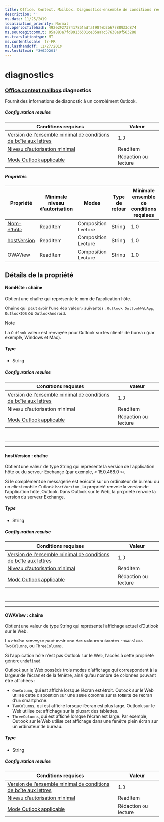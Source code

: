 ```yaml
---
title: Office. Context. Mailbox. Diagnostics-ensemble de conditions requises
description: ''
ms.date: 11/25/2019
localization_priority: Normal
ms.openlocfilehash: 492e292737417854adfaf98feb2b67788933d874
ms.sourcegitcommit: 05a883a7fd89136301ce35aabc57638e9f563288
ms.translationtype: MT
ms.contentlocale: fr-FR
ms.lasthandoff: 11/27/2019
ms.locfileid: "39629201"
---
```

# <a name="diagnostics"></a>diagnostics

### <a name="officeofficemdcontextofficecontextmdmailboxofficecontextmailboxmddiagnostics"></a>[Office](Office.md)[.context](Office.context.md)[.mailbox](Office.context.mailbox.md).diagnostics

Fournit des informations de diagnostic à un complément Outlook.

##### <a name="requirements"></a>Configuration requise

|Conditions requises| Valeur|
|---|---|
|[Version de l’ensemble minimal de conditions de boîte aux lettres](/office/dev/add-ins/reference/requirement-sets/outlook-api-requirement-sets)| 1.0|
|[Niveau d’autorisation minimal](/outlook/add-ins/understanding-outlook-add-in-permissions)| ReadItem|
|[Mode Outlook applicable](/outlook/add-ins/#extension-points)| Rédaction ou lecture|

##### <a name="properties"></a>Propriétés

| Propriété | Minimale<br>niveau d’autorisation | Modes | Type de retour | Minimale<br>ensemble de conditions requises |
|---|---|---|---|---|
| [Nom-d’hôte](#hostname-string) | ReadItem | Composition<br>Lecture | String | 1.0 |
| [hostVersion](#hostversion-string) | ReadItem | Composition<br>Lecture | String | 1.0 |
| [OWAView](#owaview-string) | ReadItem | Composition<br>Lecture | String | 1.0 |

## <a name="property-details"></a>Détails de la propriété

#### <a name="hostname-string"></a>NomHôte : chaîne

Obtient une chaîne qui représente le nom de l’application hôte.

Chaîne qui peut avoir l’une des valeurs suivantes : `Outlook`, `OutlookWebApp`, `OutlookIOS` ou `OutlookAndroid`.

> [!NOTE]
> La `Outlook` valeur est renvoyée pour Outlook sur les clients de bureau (par exemple, Windows et Mac).

##### <a name="type"></a>Type

*   String

##### <a name="requirements"></a>Configuration requise

|Conditions requises| Valeur|
|---|---|
|[Version de l’ensemble minimal de conditions de boîte aux lettres](/office/dev/add-ins/reference/requirement-sets/outlook-api-requirement-sets)| 1.0|
|[Niveau d’autorisation minimal](/outlook/add-ins/understanding-outlook-add-in-permissions)| ReadItem|
|[Mode Outlook applicable](/outlook/add-ins/#extension-points)| Rédaction ou lecture|

<br>

---
---

#### <a name="hostversion-string"></a>hostVersion : chaîne

Obtient une valeur de type String qui représente la version de l’application hôte ou du serveur Exchange (par exemple, « 15.0.468.0 »).

Si le complément de messagerie est exécuté sur un ordinateur de bureau ou un client mobile Outlook `hostVersion` , la propriété renvoie la version de l’application hôte, Outlook. Dans Outlook sur le Web, la propriété renvoie la version du serveur Exchange.

##### <a name="type"></a>Type

*   String

##### <a name="requirements"></a>Configuration requise

|Conditions requises| Valeur|
|---|---|
|[Version de l’ensemble minimal de conditions de boîte aux lettres](/office/dev/add-ins/reference/requirement-sets/outlook-api-requirement-sets)| 1.0|
|[Niveau d’autorisation minimal](/outlook/add-ins/understanding-outlook-add-in-permissions)| ReadItem|
|[Mode Outlook applicable](/outlook/add-ins/#extension-points)| Rédaction ou lecture|

<br>

---
---

#### <a name="owaview-string"></a>OWAView : chaîne

Obtient une valeur de type String qui représente l’affichage actuel d’Outlook sur le Web.

La chaîne renvoyée peut avoir une des valeurs suivantes : `OneColumn`, `TwoColumns`, ou `ThreeColumns`.

Si l’application hôte n’est pas Outlook sur le Web, l’accès à cette propriété génère `undefined`.

Outlook sur le Web possède trois modes d’affichage qui correspondent à la largeur de l’écran et de la fenêtre, ainsi qu’au nombre de colonnes pouvant être affichées :

*   `OneColumn`, qui est affiché lorsque l’écran est étroit. Outlook sur le Web utilise cette disposition sur une seule colonne sur la totalité de l’écran d’un smartphone.
*   `TwoColumns`, qui est affiché lorsque l’écran est plus large. Outlook sur le Web utilise cet affichage sur la plupart des tablettes.
*   `ThreeColumns`, qui est affiché lorsque l’écran est large. Par exemple, Outlook sur le Web utilise cet affichage dans une fenêtre plein écran sur un ordinateur de bureau.

##### <a name="type"></a>Type

*   String

##### <a name="requirements"></a>Configuration requise

|Conditions requises| Valeur|
|---|---|
|[Version de l’ensemble minimal de conditions de boîte aux lettres](/office/dev/add-ins/reference/requirement-sets/outlook-api-requirement-sets)| 1.0|
|[Niveau d’autorisation minimal](/outlook/add-ins/understanding-outlook-add-in-permissions)| ReadItem|
|[Mode Outlook applicable](/outlook/add-ins/#extension-points)| Rédaction ou lecture|
